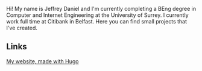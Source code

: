 Hi! My name is Jeffrey Daniel and I'm currently completing a BEng degree in Computer and Internet Engineering at the University of Surrey. I currently work full time at Citibank in Belfast. Here you can find small projects that I've created.

## Links
[My website, made with Hugo](https://jefdan.com)
